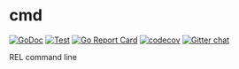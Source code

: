 # cmd

[![GoDoc](https://godoc.org/github.com/go-rel/cmd?status.svg)](https://pkg.go.dev/github.com/go-rel/cmd)
[![Test](https://github.com/go-rel/cmd/actions/workflows/test.yml/badge.svg)](https://github.com/go-rel/cmd/actions/workflows/test.yml)
[![Go Report Card](https://goreportcard.com/badge/github.com/go-rel/cmd)](https://goreportcard.com/report/github.com/go-rel/cmd)
[![codecov](https://codecov.io/gh/go-rel/cmd/branch/main/graph/badge.svg?token=pq55313LPl)](https://codecov.io/gh/go-rel/cmd)
[![Gitter chat](https://badges.gitter.im/go-rel/rel.png)](https://gitter.im/go-rel/rel)


REL command line
